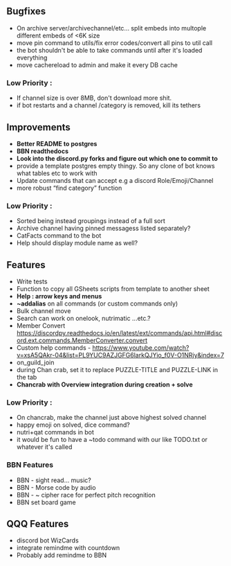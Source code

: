 
## Bugfixes
- On archive server/archivechannel/etc... split embeds into multople different embeds of <6K size
- move pin command to utils/fix error codes/convert all pins to util call
- the bot shouldn't be able to take commands until after it's loaded everything
- move cachereload to admin and make it every DB cache

### Low Priority : 
- If channel size is over 8MB, don't download more shit.
- if bot restarts and a channel /category is removed, kill its tethers

## Improvements
- **Better README to postgres**
- **BBN readthedocs**
- **Look into the discord.py forks and figure out which one to commit to**
- provide a template postgres empty thingy. So any clone of bot knows what tables etc to work with
- Update commands that can accept e.g a discord Role/Emoji/Channel
- more robust “find category” function

### Low Priority : 
- Sorted being instead groupings instead of a full sort
- Archive channel having pinned messagess listed separately?
- CatFacts command to the bot
- Help should display module name as well?

## Features
- Write tests
- Function to copy all GSheets scripts from template to another sheet
- **Help : arrow keys and menus**
- **~addalias** on all commands (or custom commands only)
- Bulk channel move
- Search can work on onelook, nutrimatic ...etc.?
- Member Convert https://discordpy.readthedocs.io/en/latest/ext/commands/api.html#discord.ext.commands.MemberConverter.convert
- Custom help commands - https://www.youtube.com/watch?v=xsA5QAkr-04&list=PL9YUC9AZJGFG6larkQJYio_f0V-O1NRjy&index=7
- on_guild_join
- during Chan crab, set it to replace PUZZLE-TITLE and PUZZLE-LINK in the tab
- **Chancrab with Overview integration during creation + solve**

### Low Priority : 
- On chancrab, make the channel just above highest solved channel
- happy emoji on solved, dice command?
- nutri+qat commands in bot
- it would be fun to have a ~todo command with our like TODO.txt or whatever it's called

### BBN Features
- BBN - sight read... music?
- BBN - Morse code by audio
- BBN - ~ cipher race for perfect pitch recognition
- BBN set board game


## QQQ Features
- discord bot WizCards
- integrate remindme with countdown
- Probably add remindme to BBN 
